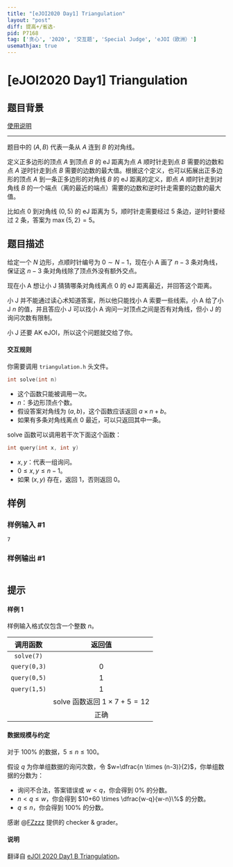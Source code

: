 ```yaml
---
title: "[eJOI2020 Day1] Triangulation"
layout: "post"
diff: 提高+/省选-
pid: P7168
tag: ['贪心', '2020', '交互题', 'Special Judge', 'eJOI（欧洲）']
usemathjax: true
---
```


# [eJOI2020 Day1] Triangulation
## 题目背景

[使用说明](https://www.luogu.com.cn/paste/1nsbzh41)

---

题目中的 $(A,B)$ 代表一条从 $A$ 连到 $B$ 的对角线。

定义正多边形的顶点 $A$ 到顶点 $B$ 的 eJ 距离为点 $A$ 顺时针走到点 $B$ 需要的边数和点 $A$ 逆时针走到点 $B$ 需要的边数的最大值。根据这个定义，也可以拓展出正多边形的顶点 $A$ 到一条正多边形的对角线 $B$ 的 eJ 距离的定义，即点 $A$ 顺时针走到对角线 $B$ 的一个端点（离的最近的端点）需要的边数和逆时针走需要的边数的最大值。

比如点 $0$ 到对角线 $(0,5)$ 的 eJ 距离为 $5$，顺时针走需要经过 $5$ 条边，逆时针要经过 $2$ 条，答案为 $\max\{5,2\}=5$。
## 题目描述

给定一个 $N$ 边形，点顺时针编号为 $0 \sim N-1$，现在小 A 画了 $n-3$ 条对角线，保证这 $n-3$ 条对角线除了顶点外没有额外交点。

现在小 A 想让小 J 猜猜哪条对角线离点 $0$ 的 eJ 距离最近，并回答这个距离。

小 J 并不能通过读心术知道答案，所以他只能找小 A 索要一些线索。小 A 给了小 J $n$ 的值，并且答应小 J 可以找小 A 询问一对顶点之间是否有对角线，但小 J 的询问次数有限制。

小 J 还要 AK eJOI，所以这个问题就交给了你。

#### 交互规则

你需要调用 `triangulation.h` 头文件。

```cpp
int solve(int n)
```

- 这个函数只能被调用一次。
- $n$：多边形顶点个数。
- 假设答案对角线为 $(a,b)$，这个函数应该返回 $a \times n+b$。
- 如果有多条对角线离点 $0$ 最近，可以只返回其中一条。

solve 函数可以调用若干次下面这个函数：

```cpp
int query(int x, int y)
```

- $x,y$：代表一组询问。
- $0 \le x,y \le n-1$。
- 如果 $(x,y)$ 存在，返回 $1$，否则返回 $0$。


## 样例

### 样例输入 #1
```
7
```
### 样例输出 #1
```

```
## 提示

#### 样例 1

样例输入格式仅包含一个整数 $n$。

|调用函数|返回值|
|:-:|:-:|
|`solve(7)`||
|`query(0,3)`|$0$|
|`query(0,5)`|$1$|
|`query(1,5)`|$1$|
||solve 函数返回 $1 \times7+5=12$|
||正确|

#### 数据规模与约定

对于 $100\%$ 的数据，$5 \le n \le 100$。

假设 $q$ 为你单组数据的询问次数，令 $w=\dfrac{n \times (n-3)}{2}$，你单组数据的分数为：

- 询问不合法，答案错误或 $w<q$，你会得到 $0\%$ 的分数。
- $n<q \le w$，你会得到 $10+60 \times \dfrac{w-q}{w-n}\%$ 的分数。
- $q \le n$，你会得到 $100\%$ 的分数。

感谢 @[FZzzz](https://www.luogu.com.cn/user/174045) 提供的 checker & grader。

#### 说明

翻译自 [eJOI 2020 Day1 B Triangulation](https://ejoi2020.ge/static/assets/Day1/Problems/Triangulation.pdf)。
